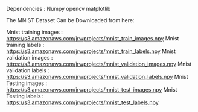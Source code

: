 Dependencies :
Numpy
opencv
matplotlib 


The MNIST Dataset Can be Downloaded from here:

Mnist training images : https://s3.amazonaws.com/jrwprojects/mnist_train_images.npy
Mnist training labels : https://s3.amazonaws.com/jrwprojects/mnist_train_labels.npy
Mnist validation images : https://s3.amazonaws.com/jrwprojects/mnist_validation_images.npy
Mnist validation labels : https://s3.amazonaws.com/jrwprojects/mnist_validation_labels.npy
Mnist Testing images : https://s3.amazonaws.com/jrwprojects/mnist_test_images.npy
Mnist Testing labels : https://s3.amazonaws.com/jrwprojects/mnist_test_labels.npy


